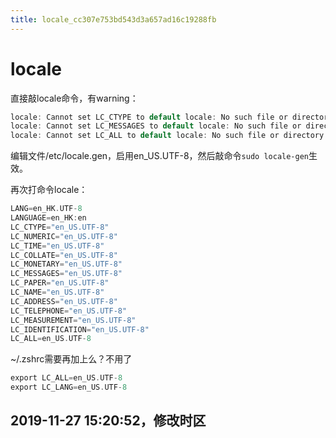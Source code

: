 ```yaml
---
title: locale_cc307e753bd543d3a657ad16c19288fb
---
```


# locale

直接敲locale命令，有warning：

```c
locale: Cannot set LC_CTYPE to default locale: No such file or directory
locale: Cannot set LC_MESSAGES to default locale: No such file or directory
locale: Cannot set LC_ALL to default locale: No such file or directory
```

编辑文件/etc/locale.gen，启用en_US.UTF-8，然后敲命令`sudo locale-gen`生效。

再次打命令locale：

```c
LANG=en_HK.UTF-8
LANGUAGE=en_HK:en
LC_CTYPE="en_US.UTF-8"
LC_NUMERIC="en_US.UTF-8"
LC_TIME="en_US.UTF-8"
LC_COLLATE="en_US.UTF-8"
LC_MONETARY="en_US.UTF-8"
LC_MESSAGES="en_US.UTF-8"
LC_PAPER="en_US.UTF-8"
LC_NAME="en_US.UTF-8"
LC_ADDRESS="en_US.UTF-8"
LC_TELEPHONE="en_US.UTF-8"
LC_MEASUREMENT="en_US.UTF-8"
LC_IDENTIFICATION="en_US.UTF-8"
LC_ALL=en_US.UTF-8
```

~/.zshrc需要再加上么？不用了

```c
export LC_ALL=en_US.UTF-8
export LC_LANG=en_US.UTF-8
```

## 2019-11-27 15:20:52，修改时区

[](https://blog.csdn.net/shine_journey/article/details/69718099)